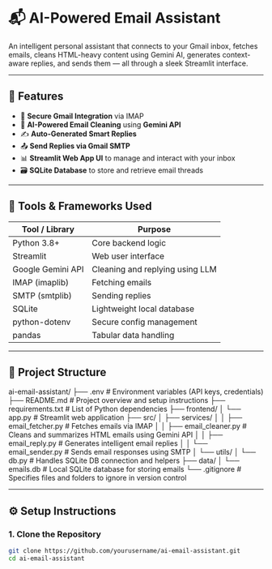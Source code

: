 # 📬 AI-Powered Email Assistant

An intelligent personal assistant that connects to your Gmail inbox, fetches emails, cleans HTML-heavy content using Gemini AI, generates context-aware replies, and sends them — all through a sleek Streamlit interface.

---

## 🚀 Features

- 🔐 **Secure Gmail Integration** via IMAP
- 🧠 **AI-Powered Email Cleaning** using **Gemini API**
- ✍️ **Auto-Generated Smart Replies**
- 📤 **Send Replies via Gmail SMTP**
- 📊 **Streamlit Web App UI** to manage and interact with your inbox
- 🗃️ **SQLite Database** to store and retrieve email threads

---

## 🧰 Tools & Frameworks Used

| Tool / Library       | Purpose                                     |
|----------------------|---------------------------------------------|
| Python 3.8+          | Core backend logic                          |
| Streamlit            | Web user interface                          |
| Google Gemini API    | Cleaning and replying using LLM             |
| IMAP (imaplib)       | Fetching emails                             |
| SMTP (smtplib)       | Sending replies                             |
| SQLite               | Lightweight local database                  |
| python-dotenv        | Secure config management                    |
| pandas               | Tabular data handling                       |

---

## 📁 Project Structure

ai-email-assistant/
├── .env                   # Environment variables (API keys, credentials)
├── README.md              # Project overview and setup instructions
├── requirements.txt       # List of Python dependencies
├── frontend/
│   └── app.py             # Streamlit web application
├── src/
│   ├── services/
│   │   ├── email_fetcher.py   # Fetches emails via IMAP
│   │   ├── email_cleaner.py   # Cleans and summarizes HTML emails using Gemini API
│   │   ├── email_reply.py     # Generates intelligent email replies
│   │   └── email_sender.py    # Sends email responses using SMTP
│   └── utils/
│       └── db.py              # Handles SQLite DB connection and helpers
├── data/
│   └── emails.db          # Local SQLite database for storing emails
└── .gitignore             # Specifies files and folders to ignore in version control



---

## ⚙️ Setup Instructions

### 1. Clone the Repository

```bash
git clone https://github.com/yourusername/ai-email-assistant.git
cd ai-email-assistant

